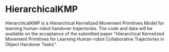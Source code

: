 # HierarchicalKMP

HierarchicalKMP is a Hierarchical Kernelized Movement Primitives Model for learning human-robot handover trajectories. The code and data will be available on the acceptance  of the submitted paper "Hierarchical Kernelized Movement Primitives for Learning Human-robot Collaborative Trajectories in Object Handover Tasks".